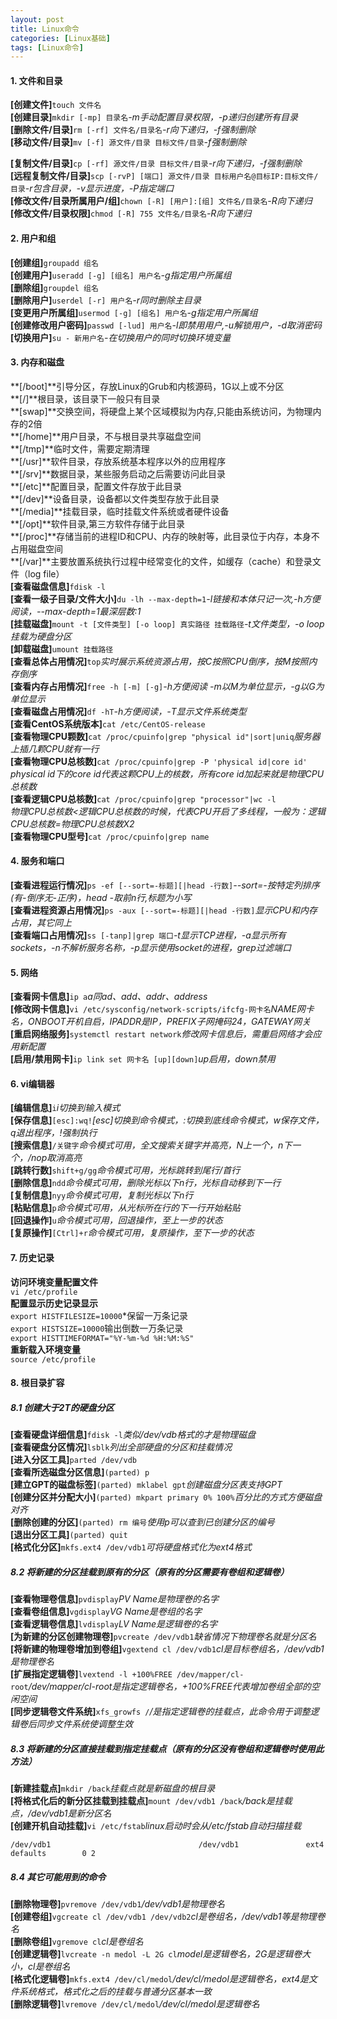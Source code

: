 ```yaml
---
layout: post
title: Linux命令
categories: [Linux基础]
tags: [Linux命令]
---
```

#### 1. 文件和目录
**[创建文件]**`touch 文件名`  
**[创建目录]**`mkdir [-mp] 目录名`*-m手动配置目录权限，-p递归创建所有目录*  
**[删除文件/目录]**`rm [-rf] 文件名/目录名`*-r向下递归，-f强制删除*  
**[移动文件/目录]**`mv [-f] 源文件/目录 目标文件/目录`*-f强制删除*  
<!-- more -->
**[复制文件/目录]**`cp [-rf] 源文件/目录 目标文件/目录`*-r向下递归，-f强制删除*  
**[远程复制文件/目录]**`scp [-rvP] [端口] 源文件/目录 目标用户名@目标IP:目标文件/目录`*-r包含目录，-v显示进度，-P指定端口*  
**[修改文件/目录所属用户/组]**`chown [-R] [用户]:[组] 文件名/目录名`*-R向下递归*  
**[修改文件/目录权限]**`chmod [-R] 755 文件名/目录名`*-R向下递归*  
#### 2. 用户和组
**[创建组]**`groupadd 组名`  
**[创建用户]**`useradd [-g] [组名] 用户名`*-g指定用户所属组*  
**[删除组]**`groupdel 组名`  
**[删除用户]**`userdel [-r] 用户名`*-r同时删除主目录*  
**[变更用户所属组]**`usermod [-g] [组名] 用户名`*-g指定用户所属组*  
**[创建修改用户密码]**`passwd [-lud] 用户名`*-l即禁用用户,-u解锁用户，-d取消密码*  
**[切换用户]**`su - 新用户名`*-在切换用户的同时切换环境变量*  
#### 3. 内存和磁盘
**[/boot]**引导分区，存放Linux的Grub和内核源码，1G以上或不分区  
**[/]**根目录，该目录下一般只有目录  
**[swap]**交换空间，将硬盘上某个区域模拟为内存,只能由系统访问，为物理内存的2倍  
**[/home]**用户目录，不与根目录共享磁盘空间  
**[/tmp]**临时文件，需要定期清理  
**[/usr]**软件目录，存放系统基本程序以外的应用程序  
**[/srv]**数据目录，某些服务启动之后需要访问此目录  
**[/etc]**配置目录，配置文件存放于此目录  
**[/dev]**设备目录，设备都以文件类型存放于此目录  
**[/media]**挂载目录，临时挂载文件系统或者硬件设备  
**[/opt]**软件目录,第三方软件存储于此目录  
**[/proc]**存储当前的进程ID和CPU、内存的映射等，此目录位于内存，本身不占用磁盘空间  
**[/var]**主要放置系统执行过程中经常变化的文件，如缓存（cache）和登录文件（log file）  
**[查看磁盘信息]**`fdisk -l`  
**[查看一级子目录/文件大小]**`du -lh --max-depth=1`*-l链接和本体只记一次,-h方便阅读，--max-depth=1最深层数:1*  
**[挂载磁盘]**`mount -t [文件类型] [-o loop] 真实路径 挂载路径`*-t文件类型，-o loop挂载为硬盘分区*  
**[卸载磁盘]**`umount 挂载路径`  
**[查看总体占用情况]**`top`*实时展示系统资源占用，按C按照CPU倒序，按M按照内存倒序*  
**[查看内存占用情况]**`free -h [-m] [-g]`*-h方便阅读 -m以M为单位显示，-g以G为单位显示*  
**[查看磁盘占用情况]**`df -hT`*-h方便阅读，-T显示文件系统类型*  
**[查看CentOS系统版本]**`cat /etc/CentOS-release`  
**[查看物理CPU颗数]**`cat /proc/cpuinfo|grep "physical id"|sort|uniq`*服务器上插几颗CPU就有一行*  
**[查看物理CPU总核数]**`cat /proc/cpuinfo|grep -P 'physical id|core id'`  
*physical id下的core id代表这颗CPU上的核数，所有core id加起来就是物理CPU总核数*  
**[查看逻辑CPU总核数]**`cat /proc/cpuinfo|grep "processor"|wc -l`  
*物理CPU总核数<逻辑CPU总核数的时候，代表CPU开启了多线程，一般为：逻辑CPU总核数=物理CPU总核数X2*  
**[查看物理CPU型号]**`cat /proc/cpuinfo|grep name`  
#### 4. 服务和端口
**[查看进程运行情况]**`ps -ef [--sort=-标题][|head -行数]`*--sort=-按特定列排序(有-倒序无-正序)，head -取前n行,标题为小写*  
**[查看进程资源占用情况]**`ps -aux [--sort=-标题][|head -行数]`*显示CPU和内存占用，其它同上*  
**[查看端口占用情况]**`ss [-tanp]|grep 端口`*-t显示TCP进程，-a显示所有sockets，-n不解析服务名称，-p显示使用socket的进程，grep过滤端口*  
#### 5. 网络
**[查看网卡信息]**`ip a`*a同ad、add、addr、address*  
**[修改网卡信息]**`vi /etc/sysconfig/network-scripts/ifcfg-网卡名`*NAME网卡名，ONBOOT开机自启，IPADDR是IP，PREFIX子网掩码24，GATEWAY网关*  
**[重启网络服务]**`systemctl restart network`*修改网卡信息后，需重启网络才会应用新配置*  
**[启用/禁用网卡]**`ip link set 网卡名 [up][down]`*up启用，down禁用*  
#### 6. vi编辑器
**[编辑信息]**`i`*i切换到输入模式*  
**[保存信息]**`[esc]:wq!`*[esc]切换到命令模式，:切换到底线命令模式，w保存文件，q退出程序，!强制执行*  
**[搜索信息]**`/关键字`*命令模式可用，全文搜索关键字并高亮，N上一个，n下一个，/nop取消高亮*  
**[跳转行数]**`shift+g/gg`*命令模式可用，光标跳转到尾行/首行*  
**[删除信息]**`ndd`*命令模式可用，删除光标以下n行，光标自动移到下一行*  
**[复制信息]**`nyy`*命令模式可用，复制光标以下n行*  
**[粘贴信息]**`p`*命令模式可用，从光标所在行的下一行开始粘贴*  
**[回退操作]**`u`*命令模式可用，回退操作，至上一步的状态*  
**[复原操作]**`[Ctrl]+r`*命令模式可用，复原操作，至下一步的状态*  
#### 7. 历史记录
**访问环境变量配置文件**  
`vi /etc/profile`  
**配置显示历史记录显示**  
`export HISTFILESIZE=10000`*保留一万条记录  
`export HISTSIZE=10000`输出倒数一万条记录  
`export HISTTIMEFORMAT="%Y-%m-%d %H:%M:%S"`  
**重新载入环境变量**  
`source /etc/profile`  
#### 8. 根目录扩容
##### 8.1 创建大于2T的硬盘分区
**[查看硬盘详细信息]**`fdisk -l`*类似/dev/vdb格式的才是物理磁盘*  
**[查看硬盘分区情况]**`lsblk`*列出全部硬盘的分区和挂载情况*  
**[进入分区工具]**`parted /dev/vdb`  
**[查看所选磁盘分区信息]**`(parted) p`  
**[建立GPT的磁盘标签]**`(parted) mklabel gpt`*创建磁盘分区表支持GPT*  
**[创建分区并分配大小]**`(parted) mkpart primary 0% 100%`*百分比的方式方便磁盘对齐*  
**[删除创建的分区]**`(parted) rm 编号`*使用p可以查到已创建分区的编号*  
**[退出分区工具]**`(parted) quit`  
**[格式化分区]**`mkfs.ext4 /dev/vdb1`*可将硬盘格式化为ext4格式*  
##### 8.2 将新建的分区挂载到原有的分区（原有的分区需要有卷组和逻辑卷）
**[查看物理卷信息]**`pvdisplay`*PV Name是物理卷的名字*  
**[查看卷组信息]**`vgdisplay`*VG Name是卷组的名字*  
**[查看逻辑卷信息]**`lvdisplay`*LV Name是逻辑卷的名字*  
**[为新建的分区创建物理卷]**`pvcreate /dev/vdb1`*缺省情况下物理卷名就是分区名*  
**[将新建的物理卷增加到卷组]**`vgextend cl /dev/vdb1`*cl是目标卷组名，/dev/vdb1是物理卷名*  
**[扩展指定逻辑卷]**`lvextend -l +100%FREE /dev/mapper/cl-root`*/dev/mapper/cl-root是指定逻辑卷名，+100%FREE代表增加卷组全部的空闲空间*  
**[同步逻辑卷文件系统]**`xfs_growfs /`*/是指定逻辑卷的挂载点，此命令用于调整逻辑卷后同步文件系统使调整生效*  
##### 8.3 将新建的分区直接挂载到指定挂载点（原有的分区没有卷组和逻辑卷时使用此方法）
**[新建挂载点]**`mkdir /back`*挂载点就是新磁盘的根目录*  
**[将格式化后的新分区挂载到挂载点]**`mount /dev/vdb1 /back`*/back是挂载点，/dev/vdb1是新分区名*  
**[创建开机自动挂载]**`vi /etc/fstab`*linux启动时会从/etc/fstab自动扫描挂载*  
```
/dev/vdb1                                 /dev/vdb1               ext4    defaults        0 2
```
##### 8.4 其它可能用到的命令
**[删除物理卷]**`pvremove /dev/vdb1`*/dev/vdb1是物理卷名*  
**[创建卷组]**`vgcreate cl /dev/vdb1 /dev/vdb2`*cl是卷组名，/dev/vdb1等是物理卷名*  
**[删除卷组]**`vgremove cl`*cl是卷组名*  
**[创建逻辑卷]**`lvcreate -n medol -L 2G cl`*model是逻辑卷名，2G是逻辑卷大小，cl是卷组名*  
**[格式化逻辑卷]**`mkfs.ext4 /dev/cl/medol`*/dev/cl/medol是逻辑卷名，ext4是文件系统格式，格式化之后的挂载与普通分区基本一致*  
**[删除逻辑卷]**`lvremove /dev/cl/medol`*/dev/cl/medol是逻辑卷名*  
